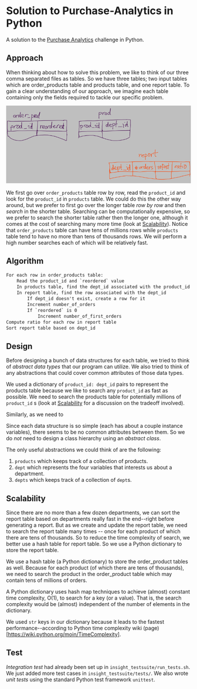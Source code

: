 # Solution to Purchase-Analytics in Python

A solution to the [Purchase Analytics](https://github.com/InsightDataScience/Purchase-Analytics) challenge in Python.


## Approach

When thinking about how to solve this problem, we like to think of our three comma separated files as tables.  So we have three tables;  two input tables which are order_products table and products table, and one report table.  To gain a clear understanding of our approach, we imagine each table containing only the fields required to tackle our specific problem. 

![three tables](tables.png)

We first go over `order_products` table row by row, read the `product_id` and look for the `product_id` in `products` table.  We could do this the other way around, but we prefer to first go over the longer table *row by row* and then *search* in the shorter table.  Searching can be computationally expensive, so we prefer to search the shorter table rather then the longer one, although it comes at the cost of searching many more time (look at [Scalability](README.md#scalability)).  Notice that `order_products` table can have tens of millions rows while `products` table tend to have no more than tens of thousands rows.  We will perform a high number searches each of which will be relatively fast.

## Algorithm

    For each row in order_products table:
        Read the product_id and `reordered` value
        In products table, find the dept_id associated with the product_id
        In report table, find the row associated with the dept_id
            If dept_id doesn't exist, create a row for it
            Increment number_of_orders
            If `reordered` is 0
                Increment number_of_first_orders
    Compute ratio for each row in report table
    Sort report table based on dept_id

## Design

Before designing a bunch of data structures for each table, we tried to think of *abstract data types* that our program can utilize.  We also tried to think of any abstractions that could cover common attributes of those data types.

We used a dictionary of `product_id: dept_id` pairs to represent the products table because we like to search any `product_id` as fast as possible.  We need to search the products table for potentially millions of `product_id` s (look at [Scalability](README.md#scalability) for a discussion on the tradeoff involved).

Similarly, as we need to 

Since each data structure is so simple (each has about a couple instance variables), there seems to be no common attributes between them.  So we do *not* need to design a class hierarchy using an *abstract class*.

The only useful abstractions we could think of are the following:

1. `products` which keeps track of a collection of products.
2. `dept` which represents the four variables that interests us about a department.
3. `depts` which keeps track of a collection of `dept`s.

## Scalability

Since there are no more than a few dozen departments, we can sort the report table based on departments really fast in the end--right before generating a report.  But as we create and update the report table, we need to search the report table many times -- once for each product of which there are tens of thousands.  So to reduce the time complexity of search, we better use a hash table for report table.  So we use a Python dictionary to store the report table.

We use a hash table (a Python dictionary) to store the order_product tables as well.  Because for each product (of which there are tens of thousands), we need to search the product in the order_product table which may contain tens of millions of orders.

A Python dictionary uses hash map techniques to achieve (almost) constant time complexity, O(1), to search for a key (or a value).  That is, the search complexity would be (almost) independent of the number of elements in the dictionary.

We used `str` keys in our dictionary because it leads to the fastest performance--according to Python time complexity wiki (page)[https://wiki.python.org/moin/TimeComplexity].

## Test

*Integration test* had already been set up in `insight_testsuite/run_tests.sh`.  We just added more test cases in `insight_testsuite/tests/`.  We also wrote *unit tests* using the standard Python test framework `unittest`.
